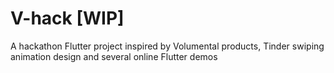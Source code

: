 # V-hack [WIP]
A hackathon Flutter project inspired by Volumental products, Tinder swiping animation design and several online Flutter demos
